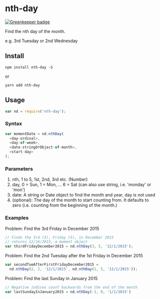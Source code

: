 # nth-day

[![Greenkeeper badge](https://badges.greenkeeper.io/guyellis/nth-day.svg)](https://greenkeeper.io/)

Find the nth day of the month.

e.g. 3rd Tuesday or 2nd Wednesday

## Install

`npm install nth-day -S`

or

`yarn add nth-day`

## Usage

```js
var nd = require('nth-day');
```

### Syntax

```js
var momentDate = nd.nthDay(
  <day-ordinal>,
  <day-of-week>,
  <date-stringOrObject-of-month>,
  <start-day>
);
```

### Parameters

1. nth, 1 to 5, 1st, 2nd, 3rd etc. (Number)
2. day, 0 = Sun, 1 = Mon, ... 6 = Sat (can also use string, i.e. 'monday' or 'mon')
3. date: A string or Date object to find the month and year, day is not used
4. (optional): The day of the month to start counting from.
   It defaults to zero (i.e. counting from the beginning of the month.)

### Examples

Problem: Find the 3rd Friday in December 2015

```js
// Finds the 3rd (3), Friday (5), in December 2015
// returns 12/16/2015, a moment object
var thirdFridayDecember2015 = nd.nthDay(3, 5, '12/1/2015');
```

Problem: Find the 2nd Tuesday after the 1st Friday in December 2015

```js
var secondTueAfterFirstFridayDecember2015 =
  nd.nthDay(2, 2, '12/1/2015', nd.nthDay(1, 5, '12/1/2015'));
```

Problem: Find the last Sunday in January 2015

```js
// Negative indices count backwards from the end of the month
var lastSundayInJanuary2015 = nd.nthDay(-1, 0, '1/1/2015')
```

